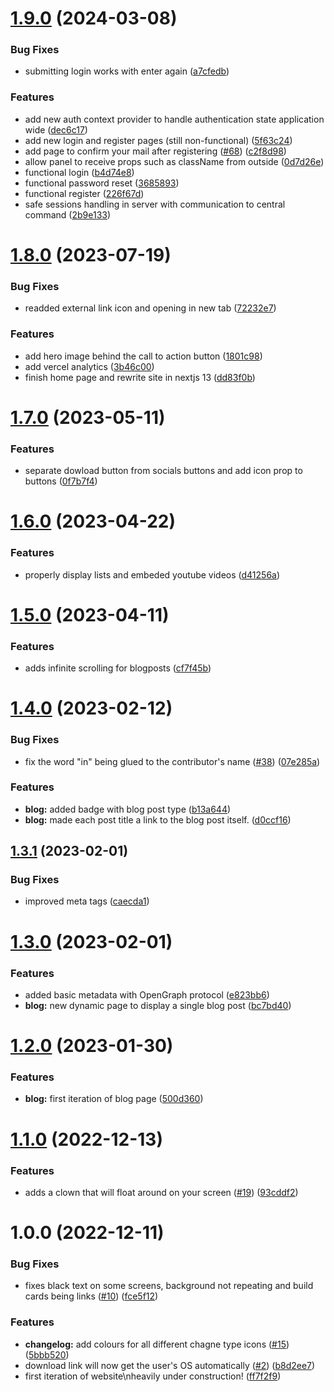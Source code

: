 # [1.9.0](https://github.com/unitystation/unitystation-web/compare/v1.8.0...v1.9.0) (2024-03-08)


### Bug Fixes

* submitting login works with enter again ([a7cfedb](https://github.com/unitystation/unitystation-web/commit/a7cfedb88e07cd274917a53a93207739e2ddf921))


### Features

* add new auth context provider to handle authentication state application wide ([dec6c17](https://github.com/unitystation/unitystation-web/commit/dec6c1723dfb111339ed7b5331c8cb190faa4c94))
* add new login and register pages (still non-functional) ([5f63c24](https://github.com/unitystation/unitystation-web/commit/5f63c2435f9e84b384282fe47a87d04aafeca514))
* add page to confirm your mail after registering ([#68](https://github.com/unitystation/unitystation-web/issues/68)) ([c2f8d98](https://github.com/unitystation/unitystation-web/commit/c2f8d982407d0214eef16993360c9a8fdf574b05))
* allow panel to receive props such as className from outside ([0d7d26e](https://github.com/unitystation/unitystation-web/commit/0d7d26eee287f6847e56182fff28993ee54df478))
* functional login ([b4d74e8](https://github.com/unitystation/unitystation-web/commit/b4d74e84a5993a3cea0bae04553d07546256a589))
* functional password reset ([3685893](https://github.com/unitystation/unitystation-web/commit/3685893d5751dbdcb9237169db491d7f7c8b0555))
* functional register ([226f67d](https://github.com/unitystation/unitystation-web/commit/226f67dd46d49b9828c1bd7775d5afa13e54768b))
* safe sessions handling in server with communication to central command ([2b9e133](https://github.com/unitystation/unitystation-web/commit/2b9e13375d155f948d896328230087848f8b01dd))

# [1.8.0](https://github.com/unitystation/unitystation-web/compare/v1.7.0...v1.8.0) (2023-07-19)


### Bug Fixes

* readded external link icon and opening in new tab ([72232e7](https://github.com/unitystation/unitystation-web/commit/72232e772df7414dd467311750bc7dff1346054a))


### Features

* add hero image behind the call to action button ([1801c98](https://github.com/unitystation/unitystation-web/commit/1801c9820bf41b9295ced30cb047de4a6b31f645))
* add vercel analytics ([3b46c00](https://github.com/unitystation/unitystation-web/commit/3b46c000a60f3c481e2d7a3051051bb6bd171f3c))
* finish home page and rewrite site in nextjs 13 ([dd83f0b](https://github.com/unitystation/unitystation-web/commit/dd83f0b131cc782e0890705d47779cdbb6c4c66c))

# [1.7.0](https://github.com/unitystation/unitystation-web/compare/v1.6.0...v1.7.0) (2023-05-11)


### Features

* separate dowload button from socials buttons and  add icon prop to buttons ([0f7b7f4](https://github.com/unitystation/unitystation-web/commit/0f7b7f4a07635adfbf040c5e184314e8cc6399af))

# [1.6.0](https://github.com/unitystation/unitystation-web/compare/v1.5.0...v1.6.0) (2023-04-22)


### Features

* properly display lists and embeded youtube videos ([d41256a](https://github.com/unitystation/unitystation-web/commit/d41256a4f23ba3f3a68993b29e32829d9d3030b9))

# [1.5.0](https://github.com/unitystation/unitystation-web/compare/v1.4.0...v1.5.0) (2023-04-11)


### Features

* adds infinite scrolling for blogposts ([cf7f45b](https://github.com/unitystation/unitystation-web/commit/cf7f45b1bbd32f4c0ce66b6e639f1fc205c7d879))

# [1.4.0](https://github.com/unitystation/unitystation-web/compare/v1.3.1...v1.4.0) (2023-02-12)


### Bug Fixes

* fix the word "in" being glued to the contributor's name ([#38](https://github.com/unitystation/unitystation-web/issues/38)) ([07e285a](https://github.com/unitystation/unitystation-web/commit/07e285a22d7a1e73004a41c33578c1e137b784a4))


### Features

* **blog:** added badge with blog post type ([b13a644](https://github.com/unitystation/unitystation-web/commit/b13a644c30313482e8a84ff24ebfbd33c7da725a))
* **blog:** made each post title a link to the blog post itself. ([d0ccf16](https://github.com/unitystation/unitystation-web/commit/d0ccf16478ba9b9e6b6ad87961a0cef6d3191861))

## [1.3.1](https://github.com/unitystation/unitystation-web/compare/v1.3.0...v1.3.1) (2023-02-01)


### Bug Fixes

* improved meta tags ([caecda1](https://github.com/unitystation/unitystation-web/commit/caecda14e05cc237ca1b9a866e3958ffd8de62de))

# [1.3.0](https://github.com/unitystation/unitystation-web/compare/v1.2.0...v1.3.0) (2023-02-01)


### Features

* added basic metadata with OpenGraph protocol ([e823bb6](https://github.com/unitystation/unitystation-web/commit/e823bb6379136fa97cb056fa8103b1df4ab3bbb1))
* **blog:** new dynamic page to display a single blog post ([bc7bd40](https://github.com/unitystation/unitystation-web/commit/bc7bd407d51a7f9bbb3ab558683a4ef888577246))

# [1.2.0](https://github.com/unitystation/unitystation-web/compare/v1.1.0...v1.2.0) (2023-01-30)


### Features

* **blog:** first iteration of blog page ([500d360](https://github.com/unitystation/unitystation-web/commit/500d360a9898a2d046f9ab5ce8faa182c6f1fb12))

# [1.1.0](https://github.com/unitystation/unitystation-web/compare/v1.0.0...v1.1.0) (2022-12-13)


### Features

* adds a clown that will float around on your screen ([#19](https://github.com/unitystation/unitystation-web/issues/19)) ([93cddf2](https://github.com/unitystation/unitystation-web/commit/93cddf2f4666b387261d68529deeb808d5333948))

# 1.0.0 (2022-12-11)


### Bug Fixes

* fixes black text on some screens, background not repeating and build cards being links ([#10](https://github.com/unitystation/unitystation-web/issues/10)) ([fce5f12](https://github.com/unitystation/unitystation-web/commit/fce5f128ab7577ab90186ece1d6a0b50688cb7dd))


### Features

* **changelog:** add colours for all different chagne type icons ([#15](https://github.com/unitystation/unitystation-web/issues/15)) ([5bbb520](https://github.com/unitystation/unitystation-web/commit/5bbb52021d5d46542066e06f7c0355fe891e392e))
* download link will now get the user's OS automatically ([#2](https://github.com/unitystation/unitystation-web/issues/2)) ([b8d2ee7](https://github.com/unitystation/unitystation-web/commit/b8d2ee76bfa8191818f78d32304d67bde331be7c))
* first iteration of website\nheavily under construction! ([ff7f2f9](https://github.com/unitystation/unitystation-web/commit/ff7f2f9d12beb8a3da1daba09d3d25896d2d1bc0))
